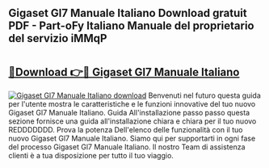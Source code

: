 ## Gigaset Gl7 Manuale Italiano Download gratuit PDF - Part-oFy Italiano Manuale del proprietario del servizio iMMqP

# <h2><a href="http://dfb3kpm.blite.top/?on=Gigaset+Gl7+Manuale+Italiano">🔗Download 👉🔴 Gigaset Gl7 Manuale Italiano</a></h2>

[![Gigaset Gl7 Manuale Italiano download](https://i.imgur.com/lujVjoI.png)](http://dfb3kpm.blite.top/?on=Gigaset+Gl7+Manuale+Italiano)
Benvenuti nel futuro questa guida per l'utente mostra le caratteristiche e le funzioni innovative del tuo nuovo Gigaset Gl7 Manuale Italiano. Guida All'installazione passo passo questa sezione fornisce una guida all'installazione chiara e chiara per il tuo nuovo REDDDDDDD. Prova la potenza Dell'elenco delle funzionalità con il tuo nuovo Gigaset Gl7 Manuale Italiano. Siamo qui per supportarti in ogni fase del processo Gigaset Gl7 Manuale Italiano. Il nostro Team di assistenza clienti è a tua disposizione per tutto il tuo viaggio.
